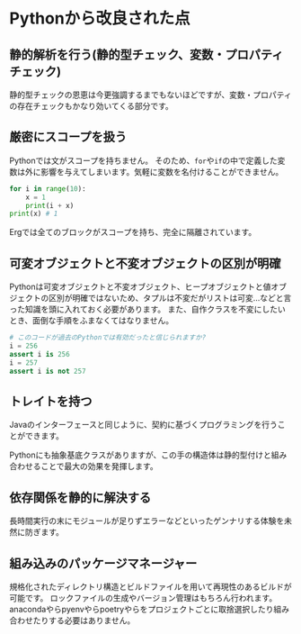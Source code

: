 # Pythonから改良された点

## 静的解析を行う(静的型チェック、変数・プロパティチェック)

静的型チェックの恩恵は今更強調するまでもないほどですが、変数・プロパティの存在チェックもかなり効いてくる部分です。

## 厳密にスコープを扱う

Pythonでは文がスコープを持ちません。
そのため、`for`や`if`の中で定義した変数は外に影響を与えてしまいます。気軽に変数を名付けることができません。

```python
for i in range(10):
    x = 1
    print(i + x)
print(x) # 1
```

Ergでは全てのブロックがスコープを持ち、完全に隔離されています。

## 可変オブジェクトと不変オブジェクトの区別が明確

Pythonは可変オブジェクトと不変オブジェクト、ヒープオブジェクトと値オブジェクトの区別が明確ではないため、タプルは不変だがリストは可変...などと言った知識を頭に入れておく必要があります。
また、自作クラスを不変にしたいとき、面倒な手順をふまなくてはなりません。

```python
# このコードが過去のPythonでは有効だったと信じられますか?
i = 256
assert i is 256
i = 257
assert i is not 257
```

## トレイトを持つ

Javaのインターフェースと同じように、契約に基づくプログラミングを行うことができます。

Pythonにも抽象基底クラスがありますが、この手の構造体は静的型付けと組み合わせることで最大の効果を発揮します。

## 依存関係を静的に解決する

長時間実行の末にモジュールが足りずエラーなどといったゲンナリする体験を未然に防ぎます。

## 組み込みのパッケージマネージャー

規格化されたディレクトリ構造とビルドファイルを用いて再現性のあるビルドが可能です。
ロックファイルの生成やバージョン管理はもちろん行われます。
anacondaやらpyenvやらpoetryやらをプロジェクトごとに取捨選択したり組み合わせたりする必要はありません。
